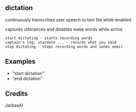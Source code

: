 ## dictation

continuously transcribes user speech to text file while enabled

captures utterances and disables wake words while active

    start dictating - starts recording words
    captain's log, stardate ... - records what you said
    stop dictating - stops recording words and sends email

## Examples
* "start dictation"
* "end dictation"

## Credits
JarbasAI
